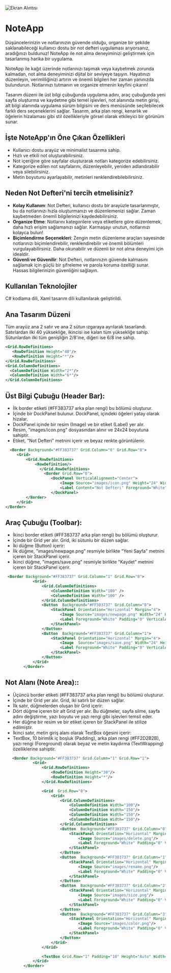 ![Ekran Alıntısı](https://github.com/oktayagdag/NoteApp/assets/120986651/e9f7942f-c005-4d9e-b05c-5f8f33a4a35b)


# NoteApp

Düşüncelerinizin ve notlarınızın güvende olduğu, organize bir şekilde saklanabileceği kullanıcı dostu bir not defteri uygulaması arıyorsanız, aradığınızı buldunuz! NoteApp ile not alma deneyiminizi geliştirmek için tasarlanmış harika bir uygulama.

NoteApp ile kağıt üzerinde notlarınızı taşımak veya kaybetmek zorunda kalmadan, not alma deneyiminizi dijital bir seviyeye taşıyın. Hayatınızı düzenleyin, verimliliğinizi artırın ve önemli bilgileri her zaman yanınızda bulundurun. Notlarınızı tutmanın ve organize etmenin keyfini çıkarın!

Tasarım düzeni ile üst bilgi çubuğunda uygulama adını, araç çubuğunda yeni sayfa oluşturma ve kaydetme gibi temel işlevleri, not alanında metin girişi, alt bilgi alanında uygulama sürüm bilgisini ve ders menüsünde seçilebilecek farklı ders seçeneklerini sağlar. Tasarım, arka plan rengi, kenarlık ve öğelerin hizalaması gibi stil özellikleriyle görsel olarak etkileyici bir görünüm sunar.


## İşte NoteApp'ın Öne Çıkan Özellikleri

- Kullanıcı dostu arayüz ve minimalist tasarıma sahip.
- Hızlı ve etkili not oluşturabilirsiniz.
- Not içeriğine göre sayfalar oluşturarak notları kategorize edebilirsiniz.
- Kategorize edilen not sayfalarını, düzenleyebilir, yeniden adlandırabilir veya silebilirsiniz.
- Metin boyutunu ayarlayabilir, metinleri renklendirebilebilirsiniz.

## Neden Not Defteri'ni tercih etmelisiniz?
- **Kolay Kullanım**: Not Defteri, kullanıcı dostu bir arayüzle tasarlanmıştır, bu da notlarınızı hızla oluşturmanızı ve düzenlemenizi sağlar. Zaman kaybetmeden önemli bilgilerinizi kaydedebilirsiniz.
- **Organize Etme**: Notlarını kategorilere veya etiketlere göre düzenlemek, daha hızlı erişim sağlamanızı sağlar. Karmaşayı unutun, notlarınızı kolayca bulun!
- **Biçimlendirme Seçenekleri**: Zengin metin düzenleme araçları sayesinde notlarınızı biçimlendirebilir, renklendirebilir ve önemli bölümleri vurgulayabilirsiniz. Daha okunabilir ve düzenli bir not alma deneyimi için idealdir.
- **Güvenli ve Güvenilir**: Not Defteri, notlarınızın güvende kalmasını sağlamak için güçlü bir şifreleme ve parola koruma özelliği sunar. Hassas bilgilerinizin güvenliğini sağlayın.



## Kullanılan Teknolojiler
C# kodlama dili, Xaml tasarım dili kullanılarak geliştirildi.


## Ana Tasarım Düzeni
Tüm arayüz ana 2 satır ve ana 2 sütun ızgaraya ayrılarak tasarlandı.
Satırlardan ilki 40 yüksekliğe, ikincisi ise kalan tüm yüksekliğe sahip.
Sütunlardan ilki tüm genişliğin 2/8'ine, diğeri ise 6/8 ine sahip.

```xml
<Grid.RowDefinitions>
   <RowDefinition Height="40"/>
   <RowDefinition Height="*"/>
</Grid.RowDefinitions>
<Grid.ColumnDefinitions>
  <ColumnDefinition Width="2*"/>
  <ColumnDefinition Width="6*"/>
</Grid.ColumnDefinitions>
```

## Üst Bilgi Çubuğu (Header Bar):
- İlk border etiketi (#FF383737 arka plan rengi) bu bölümü oluşturur.
- İçinde bir DockPanel bulunur. DockPanel, içindeki öğeleri yatay olarak hizalar.
- DockPanel içinde bir resim (Image) ve bir etiket (Label) yer alır.
- Resim, "images/icon.png" dosyasından alınır ve 24x24 boyutuna sahiptir.
- Etiket, "Not Defteri" metnini içerir ve beyaz renkte görüntülenir.

```xml
  <Border Background="#FF383737" Grid.Column="0" Grid.Row="0">
     <Grid>
         <Grid.RowDefinitions>
             <RowDefinition/>
               </Grid.RowDefinitions>
                 <Border Grid.Row="0">
                    <DockPanel VerticalAlignment="Center">
                        <Image Source="images/icon.png" Height="24" Width="24" VerticalAlignment="Center" Margin="5,0,0,0"/>
                        <Label Content="Not Defteri" Foreground="White" Margin="5" VerticalAlignment="Center" FontSize="13" bFontWeight="Bold"/>
                    </DockPanel>
         </Border>
     </Grid>
</Border>
```
## Araç Çubuğu (Toolbar):
- İkinci border etiketi (#FF383737 arka plan rengi) bu bölümü oluşturur.
- İçinde bir Grid yer alır. Grid, iki sütunlu bir düzen sağlar.
- İki düğme (Button) içerir:
 - İlk düğme, "images/newpage.png" resmiyle birlikte "Yeni Sayfa" metnini içeren bir StackPanel içerir.
 - İkinci düğme, "images/save.png" resmiyle birlikte "Kaydet" metnini içeren bir StackPanel içerir.

```xml
 <Border Background="#FF383737" Grid.Column="1" Grid.Row="0">
            <Grid>
                <Grid.ColumnDefinitions>
                    <ColumnDefinition Width="100" />
                    <ColumnDefinition Width="100" />
                </Grid.ColumnDefinitions>
                <Button  Background="#FF383737" Grid.Column="0">
                    <StackPanel Orientation="Horizontal" Margin="4">
                        <Image Source="images/newpage.png" Width="24" Height="24"/>
                        <Label Foreground="White" Padding="0" VerticalAlignment="Center"  Margin="5" >Yeni Sayfa</Label>
                    </StackPanel>
                </Button>
                <Button  Background="#FF383737" Grid.Column="1">
                    <StackPanel Orientation="Horizontal" Margin="4">
                        <Image  Source="images/save.png" Width="24" Height="24" />
                        <Label Foreground="White" Padding="0" VerticalAlignment="Center" Margin="5">Kaydet</Label>
                    </StackPanel>
                </Button>
            </Grid>
        </Border>
```

## Not Alanı (Note Area)::
- Üçüncü border etiketi (#FF383737 arka plan rengi) bu bölümü oluşturur.
- İçinde bir Grid yer alır. Grid, iki satırlı bir düzen sağlar.
- İlk satır, düğmelerden oluşan bir Grid içerir:
 - Dört düğme içeren bir alt Grid yer alır. Bu düğmeler, sayfa silme, sayfa adını değiştirme, yazı boyutu ve yazı rengi gibi işlevleri temsil eder.
 - Her düğme bir resim ve bir etiket içeren bir StackPanel ile stilize edilmiştir.
- İkinci satır, metin giriş alanı olarak TextBox öğesini içerir:
 - TextBox, 10 birimlik iç boşluk (Padding), arka plan rengi (#FF2D2B2B), yazı rengi (Foreground) olarak beyaz ve metin kaydırma (TextWrapping) özelliklerine sahiptir.

```xml
   <Border Background="#FF383737" Grid.Column="1" Grid.Row="1">
            <Grid>
                <Grid.RowDefinitions>
                    <RowDefinition Height="30"/>
                    <RowDefinition Height="*"/>
                </Grid.RowDefinitions>

                <Grid  Grid.Row="0">
                    <Grid>
                        <Grid.ColumnDefinitions>
                            <ColumnDefinition Width="100"/>
                            <ColumnDefinition Width="150"/>
                            <ColumnDefinition Width="150"/>
                            <ColumnDefinition Width="150"/>
                        </Grid.ColumnDefinitions>
                        <Button  Background="#FF383737" Grid.Column="0">
                            <StackPanel Orientation="Horizontal" Margin="4">
                                <Image Source="images/delete.png"/>
                                <Label Foreground="White" Padding="0" VerticalAlignment="Center">Sayfayı Sil</Label>
                            </StackPanel>
                        </Button>
                        <Button  Background="#FF383737" Grid.Column="1">
                            <StackPanel Orientation="Horizontal" Margin="4">
                                <Image Source="images/rename.png"/>
                                <Label Foreground="White" Padding="0" VerticalAlignment="Center">Yeniden Adlandır</Label>
                            </StackPanel>
                        </Button>
                        <Button  Background="#FF383737" Grid.Column="2">
                            <StackPanel Orientation="Horizontal" Margin="4">
                                <Image Source="images/size.png"/>
                                <Label Foreground="White" Padding="0" VerticalAlignment="Center">Yazı Boyutu</Label>
                            </StackPanel>
                        </Button>
                        <Button  Background="#FF383737" Grid.Column="3">
                            <StackPanel Orientation="Horizontal" Margin="4">
                                <Image Source="images/color.png"/>
                                <Label Foreground="White" Padding="0" VerticalAlignment="Center">Yazı Rengi</Label>
                            </StackPanel>
                        </Button>
                    </Grid>
                </Grid>

                <TextBox Grid.Row="1" Padding="10" Height="Auto" Width="Auto" Background="#FF2D2B2B" Foreground="White" TextWrapping="Wrap" AcceptsReturn="True" HorizontalAlignment="Stretch"/>
            </Grid>
        </Border>
```


